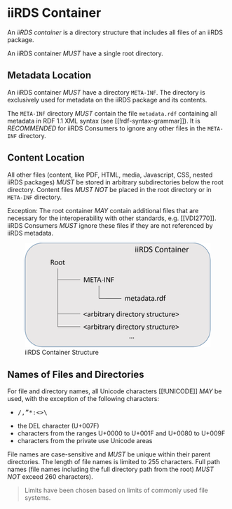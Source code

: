 
# iiRDS Container

An <dfn>iiRDS container</dfn> is a directory structure that includes all files of an iiRDS package.

An iiRDS container <em title="MUST in RFC 2119 context" class="rfc2119">MUST</em> have a single root directory.

## Metadata Location
An iiRDS container <em title="MUST in RFC 2119 context" class="rfc2119">MUST</em> have a directory `META-INF`. The directory is exclusively used for metadata on the iiRDS package and its contents.

The `META-INF` directory <em title="MUST in RFC 2119 context" class="rfc2119">MUST</em> contain the file `metadata.rdf` containing all metadata in RDF 1.1 XML syntax (see [[!rdf-syntax-grammar]]). It is <em title="RECOMMENDED in RFC 2119 context" class="rfc2119">RECOMMENDED</em> for iiRDS Consumers to ignore any other files in the `META-INF` directory.

## Content Location

All other files \(content, like PDF, HTML, media, Javascript, CSS, nested iiRDS packages\) <em title="MUST in RFC 2119 context" class="rfc2119">MUST</em> be stored in arbitrary subdirectories below the root directory\. Content files <em title="MUST NOT in RFC 2119 context" class="rfc2119">MUST NOT</em> be placed in the root directory or in `META-INF` directory. 

Exception: The root container <em title="MAY in RFC 2119 context" class="rfc2119">MAY</em> contain additional files that are necessary for the interoperability with other standards, e.g. [[VDI2770]]. iiRDS Consumers <em title="MUST in RFC 2119 context" class="rfc2119">MUST</em> ignore these files if they are not referenced by iiRDS metadata. 

<figure>
  <img src="iirdscontainer.png" alt="iiRDS Container">
  <figcaption>iiRDS Container Structure</figcaption>
</figure>

## Names of Files and Directories
For file and directory names, all Unicode characters [[!UNICODE]] <em title="MAY in RFC 2119 context" class="rfc2119">MAY</em> be used, with the exception of the following characters:

* <pre>/,”*:&lt;>&#92;</pre>
* the DEL character (U+007F)
* characters from the ranges U+0000 to U+001F and U+0080 to U+009F
* characters from the private use Unicode areas

File names are case-sensitive and <em title="MUST in RFC 2119 context" class="rfc2119">MUST</em> be unique within their parent directories. The length of file names is limited to 255 characters. Full path names (file names including the full directory path from the root) <em title="MUST NOT in RFC 2119 context" class="rfc2119">MUST NOT</em> exceed 260 characters).

> Limits have been chosen based on limits of commonly used file systems.
  


